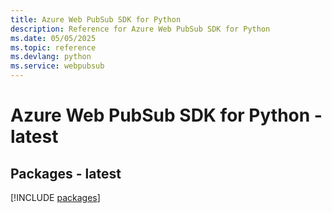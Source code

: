 ```yaml
---
title: Azure Web PubSub SDK for Python
description: Reference for Azure Web PubSub SDK for Python
ms.date: 05/05/2025
ms.topic: reference
ms.devlang: python
ms.service: webpubsub
---
```

# Azure Web PubSub SDK for Python - latest
## Packages - latest
[!INCLUDE [packages](web-pubsub-index.md)]